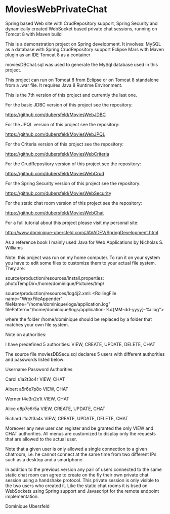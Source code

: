 # MoviesWebPrivateChat
Spring based Web site with CrudRepository support, Spring Security and dynamically created WebSocket based private chat sessions, running on Tomcat 8 with Maven build

This is a demonstration project on Spring development. It involves:
MySQL as a database with Spring CrudRepository support 
Eclipse Mars with Maven plugin as an IDE
Tomcat 8 as a container

moviesDBChat.sql was used to generate the MySql database used in this project.

This project can run on Tomcat 8 from Eclipse or on Tomcat 8 standalone from a .war file. It requires Java 8 Runtime Environment.

This is the 7th version of this project and currently the last one.

For the basic JDBC version of this project see the repository:

https://github.com/dubersfeld/MoviesWebJDBC

For the JPQL version of this project see the repository:

https://github.com/dubersfeld/MoviesWebJPQL

For the Criteria version of this project see the repository:

https://github.com/dubersfeld/MoviesWebCriteria

For the CrudRepository version of this project see the repository:

https://github.com/dubersfeld/MoviesWebCrud

For the Spring Security version of this project see the repository:

https://github.com/dubersfeld/MoviesWebSecurity

For the static chat room version of this project see the repository:

https://github.com/dubersfeld/MoviesWebChat

For a full tutorial about this project please visit my personal site:

http://www.dominique-ubersfeld.com/JAVADEV/SpringDevelopment.html

As a reference book I mainly used Java for Web Applications by Nicholas S. Williams

Note: this project was run on my home computer. To run it on your system you have to edit some files to customize them to your actual file system. They are:

source/production/resources/install.properties: photoTempDir=/home/dominique/Pictures/tmp/

source/production/resources/log4j2.xml: &lt;RollingFile name="WroxFileAppender" fileName="/home/dominique/logs/application.log"
                                     filePattern="/home/dominique/logs/application-%d{MM-dd-yyyy}-%i.log"&gt;

where the folder /home/dominique should be replaced by a folder that matches your own file system.

Note on authorities:

I have predefined 5 authorities: VIEW, CREATE, UPDATE, DELETE, CHAT

The source file moviesDBSecu.sql declares 5 users with different authorities and passwords listed below:

Username        Password        Authorities

Carol           s1a2t3o4r       VIEW, CHAT

Albert          a5r6e7p8o       VIEW, CHAT

Werner          t4e3n2e1t       VIEW, CHAT

Alice           o8p7e6r5a       VIEW, CREATE, UPDATE, CHAT

Richard         r1o2t3a4s       VIEW, CREATE, UPDATE, DELETE, CHAT

Moreover any new user can register and be granted the only VIEW and CHAT authorities. All menus are customized to display only the requests that are allowed to the actual user.

Note that a given user is only allowed a single connection to a given chatroom, i.e. he cannot connect at the same time from two different IPs such as a desktop and a smartphone.

In addition to the previous version any pair of users connected to the same static chat room can agree to create on the fly their own private chat session using a handshake protocol. This private session is only visible to the two users who created it. Like the static chat rooms it is bsed on WebSockets using Spring support and Javascript for the remote endpoint implementation. 


Dominique Ubersfeld 
